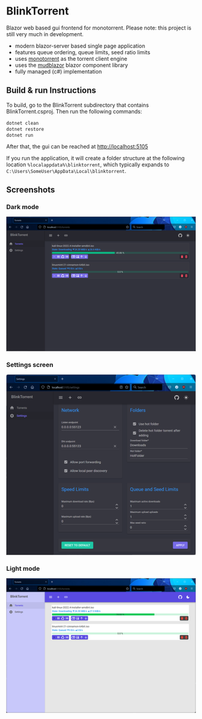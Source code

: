 # BlinkTorrent
Blazor web based gui frontend for monotorrent. Please note: this project is still very much in development.

- modern blazor-server based single page application
- features queue ordering, queue limits, seed ratio limits
- uses [monotorrent](https://github.com/alanmcgovern/monotorrent) as the torrent client engine
- uses the [mudblazor](https://www.mudblazor.com) blazor component library
- fully managed (c#) implementation

## Build & run Instructions
To build, go to the BlinkTorrent subdirectory that contains BlinkTorrent.csproj. Then run the following commands:

    dotnet clean
    dotnet restore
    dotnet run

After that, the gui can be reached at [http://localhost:5105](http://localhost:5105)

If you run the application, it will create a folder structure at the following location `%localappdata%\blinktorrent`, which typically expands to `C:\Users\SomeUser\AppData\Local\blinktorrent`.

## Screenshots

### Dark mode
![BlinkTorrent dark mode](https://github.com/jpmikkers/BlinkTorrent/blob/main/Screenshots/screendark.png)

### Settings screen
![BlinkTorrent dark mode](https://github.com/jpmikkers/BlinkTorrent/blob/main/Screenshots/settingsdark.png)

### Light mode
![BlinkTorrent light mode](https://github.com/jpmikkers/BlinkTorrent/blob/main/Screenshots/screenlight.png)
